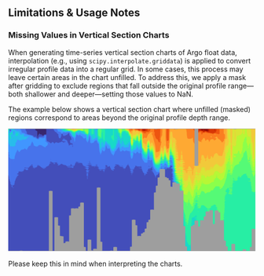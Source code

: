 ## Limitations & Usage Notes

### Missing Values in Vertical Section Charts

When generating time-series vertical section charts of Argo float data, interpolation (e.g., using `scipy.interpolate.griddata`) is applied to convert irregular profile data into a regular grid. In some cases, this process may leave certain areas in the chart unfilled. To address this, we apply a mask after gridding to exclude regions that fall outside the original profile range—both shallower and deeper—setting those values to NaN.

The example below shows a vertical section chart where unfilled (masked) regions correspond to areas beyond the original profile depth range.

![Missing section example](../imgs/section_missing_values.png)

Please keep this in mind when interpreting the charts.
